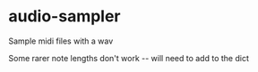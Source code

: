 # audio-sampler

Sample midi files with a wav

Some rarer note lengths don't work -- will need to add to the dict
